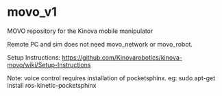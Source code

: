 # movo_v1
MOVO repository for the Kinova mobile manipulator

Remote PC and sim does not need movo_network or movo_robot.

Setup Instructions: https://github.com/Kinovarobotics/kinova-movo/wiki/Setup-Instructions

Note: voice control requires installation of pocketsphinx. eg: sudo apt-get install ros-kinetic-pocketsphinx

